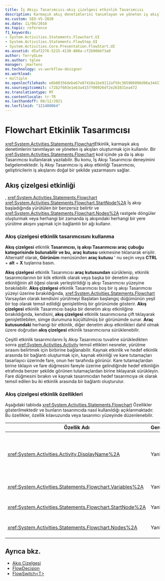 ```yaml
---
title: İş Akışı Tasarımcısı-akış çizelgesi etkinlik Tasarımcısı
description: Karmaşık akış denetimlerini tanımlayan ve yöneten iş akışları oluşturmak için akış çizelgesi etkinliğini nasıl kullanabileceğinizi öğrenin.
ms.custom: SEO-VS-2020
ms.date: 11/04/2016
ms.topic: reference
f1_keywords:
- System.Activities.Statements.Flowchart.UI
- System.Activities.Statements.FlowStep.UI
- System.Activities.Core.Presentation.FlowStart.UI
ms.assetid: d5af2276-5215-4138-880a-cf2b90bbf3a0
author: TerryGLee
ms.author: tglee
manager: jmartens
ms.technology: vs-workflow-designer
ms.workload:
- multiple
ms.openlocfilehash: e6b00356debe67e87410a1be9112af59c305906096d96a34417802b1fd917dcf
ms.sourcegitcommit: c72b2f603e1eb3a4157f00926df2e263831ea472
ms.translationtype: MT
ms.contentlocale: tr-TR
ms.lasthandoff: 08/12/2021
ms.locfileid: "121408064"
---
```

# <a name="flowchart-activity-designer"></a>Flowchart Etkinlik Tasarımcısı

<xref:System.Activities.Statements.Flowchart>Etkinlik, karmaşık akış denetimlerini tanımlayan ve yöneten iş akışları oluşturmak için kullanılır. Bir <xref:System.Activities.Statements.Flowchart> kod içinde ya da iş akışı Tasarımcısı kullanılarak yazılabilir. Bu konu, İş Akışı Tasarımcısı deneyimini belgelemektedir. İş Akışı Tasarımcısı iş akışı etkinliği Tasarımcısı, geliştiricilerin iş akışlarını doğal bir şekilde yazarmasını sağlar.

## <a name="the-flowchart-activity"></a>Akış çizelgesi etkinliği

, <xref:System.Activities.Statements.Flowchart> <xref:System.Activities.Statements.Flowchart.StartNode%2A> İş akışı başladığında yürütülen bir benzersiz belirtir ve <xref:System.Activities.Statements.Flowchart.Nodes%2A> rastgele döngüler oluşturmak veya herhangi bir zamanda iş akışındaki herhangi bir yere yürütme akışını yapmak için bağlantılı bir ağı kullanır.

### <a name="using-the-flowchart-activity-designer"></a>Akış çizelgesi etkinlik tasarımcısını kullanma

**Akış çizelgesi** etkinlik **Tasarımcısı, iş akışı Tasarımcısı araç çubuğu kategorisinde bulunabilir** **ve bu,** **araç kutusu** sekmesine tıklanarak erişilir. Alternatif olarak, **Görünüm** menüsünden **araç kutusu** ' nu seçin veya **CTRL** + **alt** + **X** tuşlarına basın.

**Akış çizelgesi** etkinlik Tasarımcısı **araç kutusundan** sürüklenip, etkinlik tasarımcılarının bir kök etkinlik olarak veya başka bir denetim akışı etkinliğinin alt öğesi olarak yerleştirildiği iş akışı Tasarımcısı yüzeyine bırakılabilir. **Akış çizelgesi** etkinlik Tasarımcısı boş bir iş akışı Tasarımcısı yüzeyi üzerine bırakıldığında, <xref:System.Activities.Statements.Flowchart> Varsayılan olarak kendisini yürütmeyi Başlatan başlangıç düğümünün yeşil bir top olarak temsil edildiği genişletilmiş bir görünümde gösterir. **Akış çizelgesi** etkinlik Tasarımcısı başka bir denetim akışı etkinliğine bırakıldığında, kendisini, **akış çizelgesi** etkinlik tasarımcısına çift tıklayarak genişletilebilen, simge durumuna küçültülmüş bir görünümde sunar. **Araç kutusundaki** herhangi bir etkinlik, diğer denetim akışı etkinlikleri dahil olmak üzere doğrudan **akış çizelgesi** etkinlik tasarımcısına sürüklenebilir.

Çeşitli etkinlik tasarımcılarını İş Akışı Tasarımcısı tuvaline sürükledikten sonra <xref:System.Activities.Activity> temsil ettikleri nesneler, yürütme sırasını belirtmek için birbirine bağlanabilir. Kaynak etkinlik ve hedef etkinlik arasında bir bağlantı oluşturmak için, kaynak etkinliği ve kare tutamaçları tasarlayıcı üzerinde fare, onun her tarafında görünür. Kare tutamaçlardan birine tıklayın ve fare düğmesini fareyle üzerine gelindiğinde hedef etkinliğin etrafında benzer şekilde görünen tutamaçlardan birine tıklayarak sürükleyin. Fare düğmesini bırakın ve kaynak tasarımcıdan hedef tasarımcıya ok olarak temsil edilen bu iki etkinlik arasında bir bağlantı oluşturulur.

### <a name="flowchart-activity-properties"></a>Akış çizelgesi etkinlik özellikleri

Aşağıdaki tabloda <xref:System.Activities.Statements.Flowchart> Özellikler gösterilmektedir ve bunların tasarımcıda nasıl kullanıldığı açıklanmaktadır. Bu özellikler, özellik kılavuzunda veya tasarımcı yüzeyinde düzenlenebilir.

|Özellik Adı|Gerekli|Kullanım|
|-|--------------|-|
|<xref:System.Activities.Activity.DisplayName%2A>|Yanlış|Başlıktaki etkinlik tasarımcısının görünen adını belirtir. Varsayılan değer akış çizelgesi ' dir. Değer, **Özellikler** penceresinde veya doğrudan etkinlik Tasarımcısı üst bilgisinde düzenlenebilir.<br /><br /> <xref:System.Activities.Activity.DisplayName%2A>Kesinlikle gerekli olmasa da, bir tane kullanmak en iyi uygulamadır.|
|<xref:System.Activities.Statements.Flowchart.Variables%2A>|Yanlış|Bunun içinde kapsamı belirlenmiş değişkenlerin koleksiyonu, <xref:System.Activities.Statements.Flowchart> alt etkinlikleri genelinde durum paylaşmalıdır.|
|<xref:System.Activities.Statements.Flowchart.StartNode%2A>|Yanlış|<xref:System.Activities.Statements.FlowNode>, <xref:System.Activities.Statements.Flowchart> Başlatıldığında yürütülür.|
|<xref:System.Activities.Statements.Flowchart.Nodes%2A>|Yanlış|İçindeki nesnelerin koleksiyonunu içerir <xref:System.Activities.Statements.FlowNode> <xref:System.Activities.Statements.Flowchart> .|

## <a name="see-also"></a>Ayrıca bkz.

- [Akış Çizelgesi](../workflow-designer/flowchart-activity-designers.md)
- [FlowDecision](../workflow-designer/flowdecision-activity-designer.md)
- [FlowSwitch\<T>](../workflow-designer/flowswitch-t-activity-designer.md)
